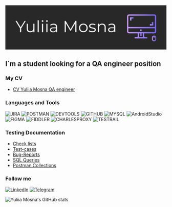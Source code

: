 [![Header](https://github.com/Yuliia-Mosna/Yuliia-Mosna/blob/main/assets/logo.png)](https://drive.google.com/drive/folders/1BMEIcOlZARMBYKQsvHMNQRytf8eh4zrV?usp=sharing)
 
## I`m a student looking for a QA engineer position 
 
### My CV 
 
<ul> 
      <li><a href="https://drive.google.com/drive/folders/1BMEIcOlZARMBYKQsvHMNQRytf8eh4zrV?usp=sharing">CV Yuliia Mosna QA engineer</a></li> 
</ul> 
 
### Languages and Tools 
![JIRA](https://img.shields.io/badge/-JIRA-090909?style=for-the-badge&logo=jira&logoColor=0000ff)
![POSTMAN](https://img.shields.io/badge/-POSTMAN-090909?style=for-the-badge&logo=postman&logoColor=ffa500)
![DEVTOOLS](https://img.shields.io/badge/-DEVTOOLS-090909?style=for-the-badge&logo=devtools&logoColor=0000ff)
![GITHUB](https://img.shields.io/badge/-GITHUB-090909?style=for-the-badge&logo=github&logoColor=2ed22e)
![MYSQL](https://img.shields.io/badge/-MYSQL-090909?style=for-the-badge&logo=mysql&logoColor=ffae00)
![AndroidStudio](https://img.shields.io/badge/-ANDROIDSTUDIO-090909?style=for-the-badge&logo=androidstudio&logoColor=00ff00) 
![FIGMA](https://img.shields.io/badge/-FIGMA-090909?style=for-the-badge&logo=figma&logoColor=ff2400)
![FIDDLER](https://img.shields.io/badge/-FIDDLER-090909?style=for-the-badge&logo=fiddler&logoColor=19e619)
![CHARLESPROXY](https://img.shields.io/badge/-CHARLESPROXY-090909?style=for-the-badge&logo=charlesproxy&logoColor=ffc3ea)
![TESTRAIL](https://img.shields.io/badge/-TESTRAIL-090909?style=for-the-badge&logo=testrail&logoColor=ffff00)

### Testing Documentation 
 
<ul> 
      <li><a href="https://drive.google.com/drive/folders/182q9nPzBmBH9N9q5i9vWp6bRwW1X2NwA?usp=sharing">Check lists</a></li> 
      <li><a href="https://drive.google.com/drive/folders/1XWPDB7rT7Ljdhy1spHM10uu8RYpfThht?usp=sharing">Test-cases</a></li> 
      <li><a href="https://drive.google.com/drive/folders/1jic--f6_nperwtME3QqWyiDYPhZq4HlD?usp=sharing">Bug-Reports</a></li> 
      <li><a href="https://drive.google.com/drive/folders/1BMEIcOlZARMBYKQsvHMNQRytf8eh4zrV?usp=sharing">SQL Queries</a></li> 
      <li><a href="https://drive.google.com/drive/folders/1BMEIcOlZARMBYKQsvHMNQRytf8eh4zrV?usp=sharing">Postman Collections</a></li> 
</ul> 
 
### Follow me 
[![LinkedIn](https://img.shields.io/badge/-LINKEDIN-090909?style=for-the-badge&logo=LinkedIn&logoColor=007BB6)](https://www.linkedin.com/in/yuliia-m0s/) 
[![Telegram](https://img.shields.io/badge/-TELEGRAM-090909?style=for-the-badge&logo=telegram&logoColor=1C9DEB)](https://t.me/mosna_lia) 
 
![Yuliia Mosna's GitHub stats](https://github.com/anuraghazra/github-readme-stats)